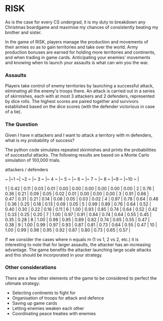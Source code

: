 # RISK
As is the case for every CS undergrad, it is my duty to breakdown any Christmas boardgame and maximise my chances of consistently beating my brother and sister.

In the game of RISK, players manage the production and movements of their armies so as to gain territories and take over the world. Army production bonuses are earned for holding more territories and continents, and when trading in game cards. Anticipating your enemies' movements and knowing when to launch your assaults is what can win you the war.

### Assaults

Players take control of enemy territories by launching a successful attack, eliminating all the enemy's troops there. An attack is carried out in a series of skirmishes, each with at most 3 attackers and 2 defenders, represented by dice rolls. The highest scores are paired together and survivors established based on the dice scores (with the defender victorious in case of a tie). 

### The Question
Given I have n attackers and I want to attack a territory with m defenders, what is my probability of success? 

The python code simulates repeated skirmishes and prints the probabilities of successful attacks. The following results are based on a Monte Carlo simulation of 100,000 trials.

attackers / defenders 

\~ |~1 ~| ~2 ~ |~ 3 ~ |~ 4 ~ |~ 5 ~ |~ 6 ~ |~ 7 ~ |~ 8 ~ |~9 ~ |~10 ~ |

1  | 0.42 | 0.11 | 0.03 | 0.01 | 0.00 | 0.00 | 0.00 | 0.00 | 0.00 | 0.00 |
2  | 0.76 | 0.36 | 0.21 | 0.09 | 0.05 | 0.02 | 0.01 | 0.00 | 0.00 | 0.00 |
3  | 0.91 | 0.66 | 0.47 | 0.31 | 0.21 | 0.14 | 0.08 | 0.05 | 0.03 | 0.02 | 
4  | 0.97 | 0.78 | 0.64 | 0.48 | 0.36 | 0.25 | 0.18 | 0.13 | 0.09 | 0.05 |
5  | 0.99 | 0.89 | 0.76 | 0.64 | 0.52 | 0.40 | 0.30 | 0.22 | 0.16 | 0.11 |
6  | 1.00 | 0.93 | 0.85 | 0.74 | 0.64 | 0.52 | 0.42 | 0.33 | 0.25 | 0.20 |
7  | 1.00 | 0.97 | 0.91 | 0.84 | 0.74 | 0.64 | 0.55 | 0.45 | 0.35 | 0.28 |
8  | 1.00 | 0.98 | 0.95 | 0.89 | 0.82 | 0.74 | 0.65 | 0.55 | 0.47 | 0.38 |
9  | 1.00 | 0.99 | 0.97 | 0.93 | 0.87 | 0.81 | 0.73 | 0.64 | 0.55 | 0.47 |
10 | 1.00 | 0.99 | 0.98 | 0.95 | 0.92 | 0.87 | 0.80 | 0.73 | 0.65 | 0.57 |

If we consider the cases where n equals m (1 vs 1, 2 vs 2, etc.) it is interesting to note that for larger assaults, the attacker has an increasing advantage. The game benefits the attacker launching large scale attacks and this should be incorporated in your strategy.

### Other considerations
There are a few other elements of the game to be considered to perfect the ultimate strategy:
 - Selecting continents to fight for
 - Organisation of troops for attack and defence
 - Saving up game cards
 - Letting enemies weaken each other
 - Coordinating peace treaties with enemies
